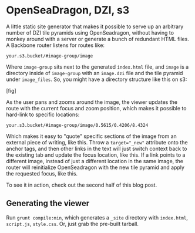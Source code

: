 # OpenSeaDragon, DZI, s3

A little static site generator that makes it possible to serve up an arbitrary number of DZI tile pyramids using OpenSeadragon, without having to monkey around with a server or generate a bunch of redundant HTML files. A Backbone router listens for routes like:

`your.s3.bucket/#image-group/image`

Where `image-group` sits next to the generated `index.html` file, and `image` is a directory inside of `image-group` with an `image.dzi` file and the tile pyramid under `image_files`. So, you might have a directory structure like this on s3:

[fig]

As the user pans and zooms around the image, the viewer updates the route with the current focus and zoom position, which makes it possible to hard-link to specific locations:

`your.s3.bucket/#image-group/image/0.5615/0.4206/8.4324`

Which makes it easy to "quote" specific sections of the image from an external piece of writing, like this. Throw a `target="_new"` attribute onto the anchor tags, and then other links in the text will just switch context back to the existing tab and update the focus location, like this. If a link points to a different image, instead of just a different location in the same image, the router will reinitialize OpenSeadragon with the new tile pyramid and apply the requested focus, like this.

To see it in action, check out the second half of this blog post.

## Generating the viewer

Run `grunt compile:min`, which generates a `_site` directory with `index.html`, `script.js`, `style.css`. Or, just grab the pre-built tarball.
